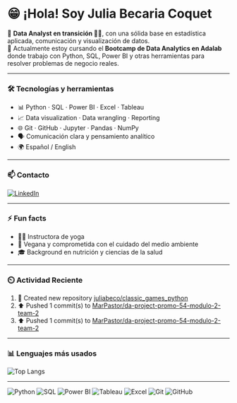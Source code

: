 
# 😁 ¡Hola! Soy Julia Becaria Coquet

🎯 **Data Analyst en transición 🤸‍♀️**, con una sólida base en estadística aplicada, comunicación y visualización de datos.  
🚀 Actualmente estoy cursando el **Bootcamp de Data Analytics en Adalab** donde trabajo con Python, SQL, Power BI y otras herramientas para resolver problemas de negocio reales.

---

### 🛠️ Tecnologías y herramientas

- 📊 Python · SQL · Power BI · Excel · Tableau  
- 📈 Data visualization · Data wrangling · Reporting  
- 🌐 Git · GitHub · Jupyter · Pandas · NumPy  
- 🗣️ Comunicación clara y pensamiento analítico  
- 🌍 Español / English

---

### 📫 Contacto

[![LinkedIn](https://img.shields.io/badge/LinkedIn-Julia%20Becaria%20Coquet-0077B5?style=for-the-badge&logo=linkedin&logoColor=white)](https://www.linkedin.com/in/julia-becaria-coquet/)

---

### ⚡ Fun facts

- 🧘‍♀️ Instructora de yoga
- 🥑 Vegana y comprometida con el cuidado del medio ambiente
- 🎓 Background en nutrición y ciencias de la salud

---
### ⏲️ Actividad Reciente
<!--RECENT_ACTIVITY:start-->
1. 📔 Created new repository [juliabeco/classic_games_python](https://github.com/juliabeco/classic_games_python)<br>
2. ⬆️ Pushed 1 commit(s) to [MarPastor/da-project-promo-54-modulo-2-team-2](https://github.com/MarPastor/da-project-promo-54-modulo-2-team-2)<br>
3. ⬆️ Pushed 1 commit(s) to [MarPastor/da-project-promo-54-modulo-2-team-2](https://github.com/MarPastor/da-project-promo-54-modulo-2-team-2)<br>
<!--RECENT_ACTIVITY:end-->
---
### 📊 Lenguajes más usados

![Top Langs](https://github-readme-stats.vercel.app/api/top-langs/?username=juliabeco&layout=compact&theme=default)

<!--
### 📊 GitHub Stats (oculto por ahora)

![Julia's GitHub Stats](https://github-readme-stats.vercel.app/api?username=juliabeco&show_icons=true&theme=default&hide_title=true)
-->
---
<p>
  <img src="https://img.shields.io/badge/Python-3776AB?style=for-the-badge&logo=python&logoColor=white" alt="Python"/>
  <img src="https://img.shields.io/badge/SQL-4479A1?style=for-the-badge&logo=mysql&logoColor=white" alt="SQL"/>
  <img src="https://img.shields.io/badge/Power%20BI-F2C811?style=for-the-badge&logo=powerbi&logoColor=black" alt="Power BI"/>
  <img src="https://img.shields.io/badge/Tableau-E97627?style=for-the-badge&logo=tableau&logoColor=white" alt="Tableau"/>
  <img src="https://img.shields.io/badge/Excel-217346?style=for-the-badge&logo=microsoft-excel&logoColor=white" alt="Excel"/>
  <img src="https://img.shields.io/badge/Git-F05032?style=for-the-badge&logo=git&logoColor=white" alt="Git"/>
  <img src="https://img.shields.io/badge/GitHub-181717?style=for-the-badge&logo=github&logoColor=white" alt="GitHub"/>
</p>
